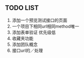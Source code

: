 ## TODO LIST

1. 添加一个预览测试接口的页面
2. 一个项目下相同url相同method唯一
3. 添加表单验证 优先级低
4. 收藏夹功能
5. 添加团队概念
6. 接口url的／处理
